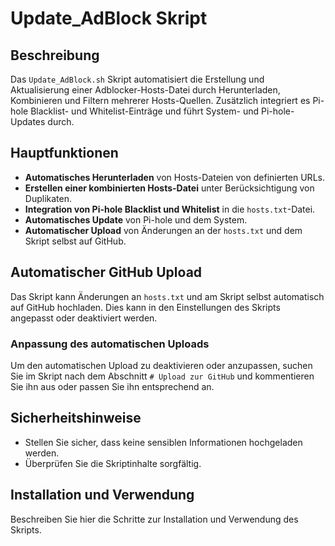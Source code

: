 
# Update_AdBlock Skript

## Beschreibung
Das `Update_AdBlock.sh` Skript automatisiert die Erstellung und Aktualisierung einer Adblocker-Hosts-Datei durch Herunterladen, Kombinieren und Filtern mehrerer Hosts-Quellen. Zusätzlich integriert es Pi-hole Blacklist- und Whitelist-Einträge und führt System- und Pi-hole-Updates durch.

## Hauptfunktionen
- **Automatisches Herunterladen** von Hosts-Dateien von definierten URLs.
- **Erstellen einer kombinierten Hosts-Datei** unter Berücksichtigung von Duplikaten.
- **Integration von Pi-hole Blacklist und Whitelist** in die `hosts.txt`-Datei.
- **Automatisches Update** von Pi-hole und dem System.
- **Automatischer Upload** von Änderungen an der `hosts.txt` und dem Skript selbst auf GitHub.

## Automatischer GitHub Upload
Das Skript kann Änderungen an `hosts.txt` und am Skript selbst automatisch auf GitHub hochladen. Dies kann in den Einstellungen des Skripts angepasst oder deaktiviert werden.

### Anpassung des automatischen Uploads
Um den automatischen Upload zu deaktivieren oder anzupassen, suchen Sie im Skript nach dem Abschnitt `# Upload zur GitHub` und kommentieren Sie ihn aus oder passen Sie ihn entsprechend an.

## Sicherheitshinweise
- Stellen Sie sicher, dass keine sensiblen Informationen hochgeladen werden.
- Überprüfen Sie die Skriptinhalte sorgfältig.

## Installation und Verwendung
Beschreiben Sie hier die Schritte zur Installation und Verwendung des Skripts.
